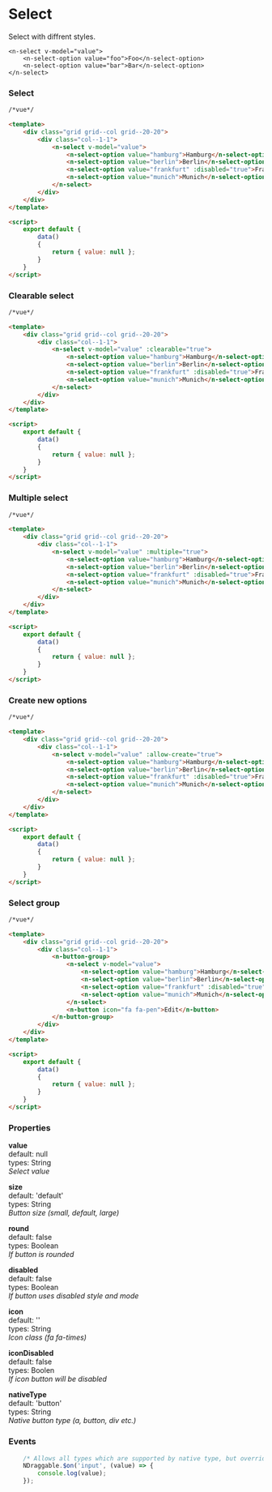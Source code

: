 # Select
Select with diffrent styles.

```vue
<n-select v-model="value">
    <n-select-option value="foo">Foo</n-select-option>
    <n-select-option value="bar">Bar</n-select-option>
</n-select>
```

### Select

```html
/*vue*/

<template>
    <div class="grid grid--col grid--20-20">
        <div class="col--1-1">
            <n-select v-model="value">
                <n-select-option value="hamburg">Hamburg</n-select-option>
                <n-select-option value="berlin">Berlin</n-select-option>
                <n-select-option value="frankfurt" :disabled="true">Frankfurt</n-select-option>
                <n-select-option value="munich">Munich</n-select-option>
            </n-select>
        </div>
    </div>
</template>

<script>
    export default {
        data()
        {
            return { value: null };
        }
    } 
</script>

```


### Clearable select

```html
/*vue*/

<template>
    <div class="grid grid--col grid--20-20">
        <div class="col--1-1">
            <n-select v-model="value" :clearable="true">
                <n-select-option value="hamburg">Hamburg</n-select-option>
                <n-select-option value="berlin">Berlin</n-select-option>
                <n-select-option value="frankfurt" :disabled="true">Frankfurt</n-select-option>
                <n-select-option value="munich">Munich</n-select-option>
            </n-select>
        </div>
    </div>
</template>

<script>
    export default {
        data()
        {
            return { value: null };
        }
    } 
</script>

```

### Multiple select

```html
/*vue*/

<template>
    <div class="grid grid--col grid--20-20">
        <div class="col--1-1">
            <n-select v-model="value" :multiple="true">
                <n-select-option value="hamburg">Hamburg</n-select-option>
                <n-select-option value="berlin">Berlin</n-select-option>
                <n-select-option value="frankfurt" :disabled="true">Frankfurt</n-select-option>
                <n-select-option value="munich">Munich</n-select-option>
            </n-select>
        </div>
    </div>
</template>

<script>
    export default {
        data()
        {
            return { value: null };
        }
    } 
</script>

```

### Create new options

```html
/*vue*/

<template>
    <div class="grid grid--col grid--20-20">
        <div class="col--1-1">
            <n-select v-model="value" :allow-create="true">
                <n-select-option value="hamburg">Hamburg</n-select-option>
                <n-select-option value="berlin">Berlin</n-select-option>
                <n-select-option value="frankfurt" :disabled="true">Frankfurt</n-select-option>
                <n-select-option value="munich">Munich</n-select-option>
            </n-select>
        </div>
    </div>
</template>

<script>
    export default {
        data()
        {
            return { value: null };
        }
    } 
</script>

```

### Select group

```html
/*vue*/

<template>
    <div class="grid grid--col grid--20-20">
        <div class="col--1-1">
            <n-button-group>
                <n-select v-model="value">
                    <n-select-option value="hamburg">Hamburg</n-select-option>
                    <n-select-option value="berlin">Berlin</n-select-option>
                    <n-select-option value="frankfurt" :disabled="true">Frankfurt</n-select-option>
                    <n-select-option value="munich">Munich</n-select-option>
                </n-select>
                <n-button icon="fa fa-pen">Edit</n-button>
            </n-button-group>
        </div>
    </div>
</template>

<script>
    export default {
        data()
        {
            return { value: null };
        }
    } 
</script>

```

### Properties
**value**  
default: null  
types: String  
_Select value_

**size**  
default: 'default'  
types: String  
_Button size (small, default, large)_

**round**  
default: false  
types: Boolean  
_If button is rounded_

**disabled**  
default: false  
types: Boolean  
_If button uses disabled style and mode_

**icon**  
default: ''  
types: String  
_Icon class (fa fa-times)_

**iconDisabled**  
default: false  
types: Boolen  
_If icon button will be disabled_

**nativeType**  
default: 'button'  
types: String  
_Native button type (a, button, div etc.)_

### Events
```javascript
    /* Allows all types which are supported by native type, but overrides default input event */
    NDraggable.$on('input', (value) => {
        console.log(value);
    });
```